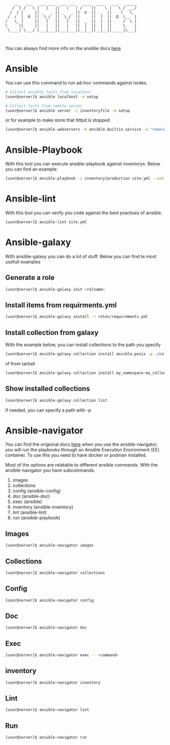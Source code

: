 ```


    __   ___   ___ ___  ___ ___   ____  ____   ___   _____
   /  ] /   \ |   |   ||   |   | /    ||    \ |   \ / ___/
  /  / |     || _   _ || _   _ ||  o  ||  _  ||    (   \_ 
 /  /  |  O  ||  \_/  ||  \_/  ||     ||  |  ||  D  \__  |
/   \_ |     ||   |   ||   |   ||  _  ||  |  ||     /  \ |
\     ||     ||   |   ||   |   ||  |  ||  |  ||     \    |
 \____| \___/ |___|___||___|___||__|__||__|__||_____|\___|
                                                          


```
You can always find more info on the ansible docs [here](https://docs.ansible.com/ansible/latest/command_guide/index.html)

# Ansible
You can use this command to run ad-hoc commands against nodes.


```bash
# Collect ansible_facts from localhost
[user@server]$ ansible localhost -m setup

# Collect facts from remote server
[user@server]$ ansible server -i inventoryfile -m setup
```

or for example to make store that httpd is stopped
```bash
[user@server]$ ansible webservers -m ansible.builtin.service -a "name=httpd state=stopped"
```

# Ansible-Playbook
With this tool you can execute ansible-playbook against inventorys.
Below you can find an example:
```bash
[user@server]$ ansible-playbook -i inventory/production site.yml --ask-vault-pass --tags install,configure
```


# Ansible-lint
With this tool you can verify you code against the best practises of ansible.
```bash
[user@server]$ ansible-lint site.yml
```

# Ansible-galaxy
With ansible-galaxy you can do a lot of stuff. Below you can find te most usefull examples

## Generate a role
```bash
[user@server]$ ansible-galaxy init <rolname>
```

## Install items from requirments.yml
```bash
[user@server]$ ansible-galaxy install -r roles/requirements.yml
```

## Install collection from galaxy
With the example below, you can install collections to the path you specify
```bash
[user@server]$ ansible-galaxy collection install ansible.posix -p ./collections
```

of from tarball
```bash
[user@server]$ ansible-galaxy collection install my_namespace-my_collection-1.0.0.tar.gz -p ./collections
```
## Show installed collections
```bash
[user@server]$ ansible-galaxy collection list
```
if needed, you can specify a path with -p


# Ansible-navigator
You can find the origional docs [here](https://ansible.readthedocs.io/projects/navigator/)
when you use the ansible-navigator, you will run the playbooks through an Ansible Execution Environment (EE) container. To use this you need to have docker or podman installed.

Most of the options are relatable to different ansible commands.
With the ansible-navigator you have subcommands.
1. images
2. collections
3. config (ansible-config)
4. doc (ansible-doc)
5. exec (ansible)
6. inventory (ansible-inventory)
7. lint (ansible-lint)
8. run (ansible-playbook)

## Images
```bash
[user@server]$ ansible-navigator images
```

## Collections
```bash
[user@server]$ ansible-navigator collections
```
## Config
```bash
[user@server]$ ansible-navigator config
```

## Doc
```bash
[user@server]$ ansible-navigator doc
```

## Exec
```bash
[user@server]$ ansible-navigator exec -- <command>
```
## inventory
```bash
[user@server]$ ansible-navigator inventory
```
## Lint
```bash
[user@server]$ ansible-navigator lint
```

## Run
```bash
[user@server]$ ansible-navigator run
```
